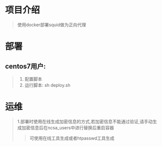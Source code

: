 # 项目介绍
> 使用docker部署squid做为正向代理

# 部署
## centos7用户:
> 1. 配置脚本
> 2. 运行脚本: sh deploy.sh

# 运维
> 1.部署时使用在线生成加密信息的方式,若加密信息不能通过验证,请手动生成加密信息后在ncsa_users中进行替换后重启容器
> > 可使用在线工具生成或者htpasswd工具生成
